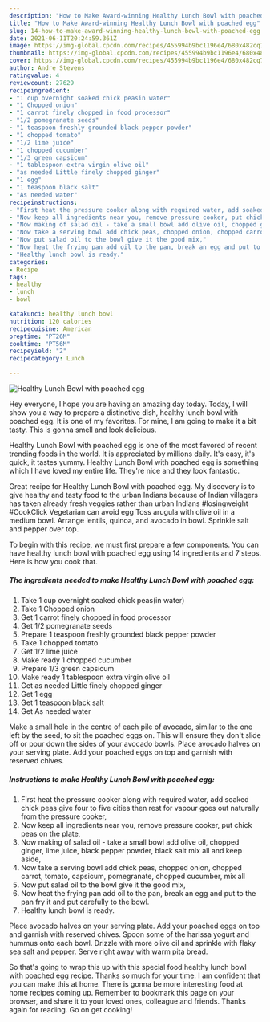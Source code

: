 ```yaml
---
description: "How to Make Award-winning Healthy Lunch Bowl with poached egg"
title: "How to Make Award-winning Healthy Lunch Bowl with poached egg"
slug: 14-how-to-make-award-winning-healthy-lunch-bowl-with-poached-egg
date: 2021-06-11T20:24:59.361Z
image: https://img-global.cpcdn.com/recipes/455994b9bc1196e4/680x482cq70/healthy-lunch-bowl-with-poached-egg-recipe-main-photo.jpg
thumbnail: https://img-global.cpcdn.com/recipes/455994b9bc1196e4/680x482cq70/healthy-lunch-bowl-with-poached-egg-recipe-main-photo.jpg
cover: https://img-global.cpcdn.com/recipes/455994b9bc1196e4/680x482cq70/healthy-lunch-bowl-with-poached-egg-recipe-main-photo.jpg
author: Andre Stevens
ratingvalue: 4
reviewcount: 27629
recipeingredient:
- "1 cup overnight soaked chick peasin water"
- "1 Chopped onion"
- "1 carrot finely chopped in food processor"
- "1/2 pomegranate seeds"
- "1 teaspoon freshly grounded black pepper powder"
- "1 chopped tomato"
- "1/2 lime juice"
- "1 chopped cucumber"
- "1/3 green capsicum"
- "1 tablespoon extra virgin olive oil"
- "as needed Little finely chopped ginger"
- "1 egg"
- "1 teaspoon black salt"
- "As needed water"
recipeinstructions:
- "First heat the pressure cooker along with required water, add soaked chick peas give four to five cities then rest for vapour goes out naturally from the pressure cooker,"
- "Now keep all ingredients near you, remove pressure cooker, put chick peas on the plate,"
- "Now making of salad oil - take a small bowl add olive oil, chopped ginger, lime juice, black pepper powder, black salt mix all and keep aside,"
- "Now take a serving bowl add chick peas, chopped onion, chopped carrot, tomato, capsicum, pomegranate, chopped cucumber, mix all"
- "Now put salad oil to the bowl give it the good mix,"
- "Now heat the frying pan add oil to the pan, break an egg and put to the pan fry it and put carefully to the bowl."
- "Healthy lunch bowl is ready."
categories:
- Recipe
tags:
- healthy
- lunch
- bowl

katakunci: healthy lunch bowl 
nutrition: 120 calories
recipecuisine: American
preptime: "PT26M"
cooktime: "PT56M"
recipeyield: "2"
recipecategory: Lunch

---
```



![Healthy Lunch Bowl with poached egg](https://img-global.cpcdn.com/recipes/455994b9bc1196e4/680x482cq70/healthy-lunch-bowl-with-poached-egg-recipe-main-photo.jpg)

Hey everyone, I hope you are having an amazing day today. Today, I will show you a way to prepare a distinctive dish, healthy lunch bowl with poached egg. It is one of my favorites. For mine, I am going to make it a bit tasty. This is gonna smell and look delicious.

Healthy Lunch Bowl with poached egg is one of the most favored of recent trending foods in the world. It is appreciated by millions daily. It's easy, it's quick, it tastes yummy. Healthy Lunch Bowl with poached egg is something which I have loved my entire life. They're nice and they look fantastic.

Great recipe for Healthy Lunch Bowl with poached egg. My discovery is to give healthy and tasty food to the urban Indians because of Indian villagers has taken already fresh veggies rather than urban Indians #losingweight #CookClick Vegetarian can avoid egg Toss arugula with olive oil in a medium bowl. Arrange lentils, quinoa, and avocado in bowl. Sprinkle salt and pepper over top.


To begin with this recipe, we must first prepare a few components. You can have healthy lunch bowl with poached egg using 14 ingredients and 7 steps. Here is how you cook that.

<!--inarticleads1-->

##### The ingredients needed to make Healthy Lunch Bowl with poached egg:

1. Take 1 cup overnight soaked chick peas(in water)
1. Take 1 Chopped onion
1. Get 1 carrot finely chopped in food processor
1. Get 1/2 pomegranate seeds
1. Prepare 1 teaspoon freshly grounded black pepper powder
1. Take 1 chopped tomato
1. Get 1/2 lime juice
1. Make ready 1 chopped cucumber
1. Prepare 1/3 green capsicum
1. Make ready 1 tablespoon extra virgin olive oil
1. Get as needed Little finely chopped ginger
1. Get 1 egg
1. Get 1 teaspoon black salt
1. Get As needed water


Make a small hole in the centre of each pile of avocado, similar to the one left by the seed, to sit the poached eggs on. This will ensure they don&#39;t slide off or pour down the sides of your avocado bowls. Place avocado halves on your serving plate. Add your poached eggs on top and garnish with reserved chives. 

<!--inarticleads2-->

##### Instructions to make Healthy Lunch Bowl with poached egg:

1. First heat the pressure cooker along with required water, add soaked chick peas give four to five cities then rest for vapour goes out naturally from the pressure cooker,
1. Now keep all ingredients near you, remove pressure cooker, put chick peas on the plate,
1. Now making of salad oil - take a small bowl add olive oil, chopped ginger, lime juice, black pepper powder, black salt mix all and keep aside,
1. Now take a serving bowl add chick peas, chopped onion, chopped carrot, tomato, capsicum, pomegranate, chopped cucumber, mix all
1. Now put salad oil to the bowl give it the good mix,
1. Now heat the frying pan add oil to the pan, break an egg and put to the pan fry it and put carefully to the bowl.
1. Healthy lunch bowl is ready.


Place avocado halves on your serving plate. Add your poached eggs on top and garnish with reserved chives. Spoon some of the harissa yogurt and hummus onto each bowl. Drizzle with more olive oil and sprinkle with flaky sea salt and pepper. Serve right away with warm pita bread. 

So that's going to wrap this up with this special food healthy lunch bowl with poached egg recipe. Thanks so much for your time. I am confident that you can make this at home. There is gonna be more interesting food at home recipes coming up. Remember to bookmark this page on your browser, and share it to your loved ones, colleague and friends. Thanks again for reading. Go on get cooking!
